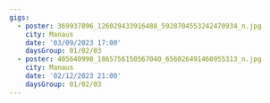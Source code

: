 ```yaml
---
gigs:
  - poster: 369937896_126029433916488_5928704553242470934_n.jpg
    city: Manaus
    date: '03/09/2023 17:00'
    daysGroup: 01/02/03
  - poster: 405640998_1865756150567040_656026491460955313_n.jpg
    city: Manaus
    date: '02/12/2023 21:00'
    daysGroup: 01/02/03
---
```


